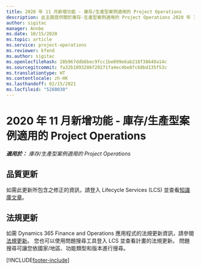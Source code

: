 ```yaml
---
title: 2020 年 11 月新增功能 - 庫存/生產型案例適用的 Project Operations
description: 此主題提供關於庫存-生產型案例適用的 Project Operations 2020 年 11 月版本中所提供之品質更新的資訊。
author: sigitac
manager: Annbe
ms.date: 10/15/2020
ms.topic: article
ms.service: project-operations
ms.reviewer: kfend
ms.author: sigitac
ms.openlocfilehash: 28b967ddb6bec9fcc1be099e6ab218f38640a14c
ms.sourcegitcommit: fa32b1893286f20271fa4ec4be8fc68bd135f53c
ms.translationtype: HT
ms.contentlocale: zh-HK
ms.lasthandoff: 02/15/2021
ms.locfileid: "5288030"
---
```

# <a name="whats-new-november-2020---project-operations-for-stockedproduction-based-scenarios"></a>2020 年 11 月新增功能 - 庫存/生產型案例適用的 Project Operations

_**適用於：** 庫存/生產型案例適用的 Project Operations_

## <a name="quality-updates"></a>品質更新

如需此更新所包含之修正的資訊，請登入 Lifecycle Services (LCS) 並查看[知識庫文章](https://fix.lcs.dynamics.com/Issue/Details?bugId=488609&amp;dbType=3&amp;qc=8251e8e1d5e2386de850599926c1adc3fec8e2ba25308036d22cdfe0a1c28fc7)。

## <a name="regulatory-updates"></a>法規更新

如需 Dynamics 365 Finance and Operations 應用程式的法規更新資訊，請參閱[法規更新](https://docs.microsoft.com/dynamics365/finance/localizations/regulatory-updates)。 您也可以使用問題搜尋工具登入 LCS 並查看計畫的法規更新。 問題搜尋可讓您依國家/地區、功能類型和版本進行搜尋。


[!INCLUDE[footer-include](../../includes/footer-banner.md)]